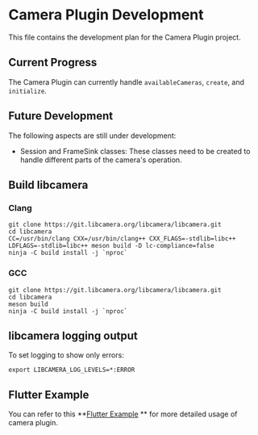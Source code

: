 # Camera Plugin Development

This file contains the development plan for the Camera Plugin project.

## Current Progress

The Camera Plugin can currently handle `availableCameras`, `create`, and `initialize`.

## Future Development

The following aspects are still under development:

- Session and FrameSink classes: These classes need to be created to handle different parts of the camera's operation.

## Build libcamera

### Clang

    git clone https://git.libcamera.org/libcamera/libcamera.git
    cd libcamera
    CC=/usr/bin/clang CXX=/usr/bin/clang++ CXX_FLAGS=-stdlib=libc++ LDFLAGS=-stdlib=libc++ meson build -D lc-compliance=false
    ninja -C build install -j `nproc`

### GCC

    git clone https://git.libcamera.org/libcamera/libcamera.git
    cd libcamera
    meson build
    ninja -C build install -j `nproc`

## libcamera logging output

To set logging to show only errors:

    export LIBCAMERA_LOG_LEVELS=*:ERROR

## Flutter Example

You can refer to this **[Flutter Example](https://github.com/flutter/packages/tree/main/packages/camera/camera/example)
** for more detailed usage of camera plugin.